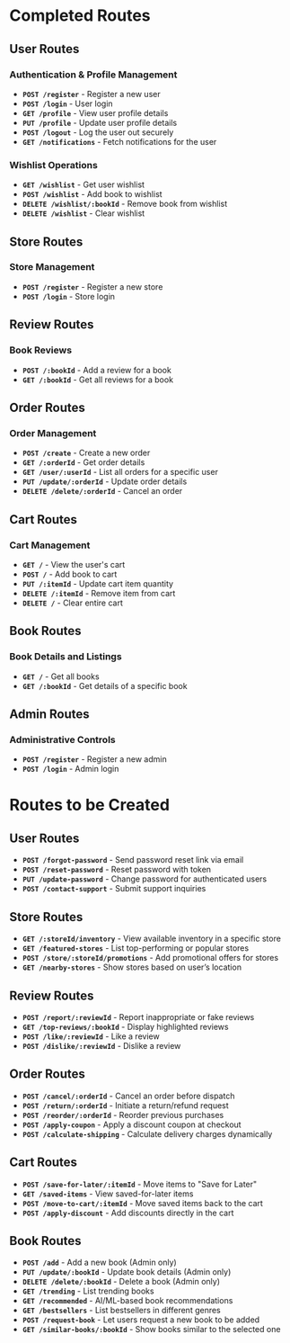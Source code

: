 # Completed Routes

## User Routes

### Authentication & Profile Management
- **`POST /register`** - Register a new user
- **`POST /login`** - User login
- **`GET /profile`** - View user profile details
- **`PUT /profile`** - Update user profile details
- **`POST /logout`** - Log the user out securely
- **`GET /notifications`** - Fetch notifications for the user

### Wishlist Operations
- **`GET /wishlist`** - Get user wishlist
- **`POST /wishlist`** - Add book to wishlist
- **`DELETE /wishlist/:bookId`** - Remove book from wishlist
- **`DELETE /wishlist`** - Clear wishlist

## Store Routes

### Store Management
- **`POST /register`** - Register a new store
- **`POST /login`** - Store login

## Review Routes

### Book Reviews
- **`POST /:bookId`** - Add a review for a book
- **`GET /:bookId`** - Get all reviews for a book

## Order Routes

### Order Management
- **`POST /create`** - Create a new order
- **`GET /:orderId`** - Get order details
- **`GET /user/:userId`** - List all orders for a specific user
- **`PUT /update/:orderId`** - Update order details
- **`DELETE /delete/:orderId`** - Cancel an order

## Cart Routes

### Cart Management
- **`GET /`** - View the user's cart
- **`POST /`** - Add book to cart
- **`PUT /:itemId`** - Update cart item quantity
- **`DELETE /:itemId`** - Remove item from cart
- **`DELETE /`** - Clear entire cart

## Book Routes

### Book Details and Listings
- **`GET /`** - Get all books
- **`GET /:bookId`** - Get details of a specific book

## Admin Routes

### Administrative Controls
- **`POST /register`** - Register a new admin
- **`POST /login`** - Admin login

# Routes to be Created

## User Routes
- **`POST /forgot-password`** - Send password reset link via email
- **`POST /reset-password`** - Reset password with token
- **`PUT /update-password`** - Change password for authenticated users
- **`POST /contact-support`** - Submit support inquiries

## Store Routes
- **`GET /:storeId/inventory`** - View available inventory in a specific store
- **`GET /featured-stores`** - List top-performing or popular stores
- **`POST /store/:storeId/promotions`** - Add promotional offers for stores
- **`GET /nearby-stores`** - Show stores based on user’s location

## Review Routes
- **`POST /report/:reviewId`** - Report inappropriate or fake reviews
- **`GET /top-reviews/:bookId`** - Display highlighted reviews
- **`POST /like/:reviewId`** - Like a review
- **`POST /dislike/:reviewId`** - Dislike a review

## Order Routes
- **`POST /cancel/:orderId`** - Cancel an order before dispatch
- **`POST /return/:orderId`** - Initiate a return/refund request
- **`POST /reorder/:orderId`** - Reorder previous purchases
- **`POST /apply-coupon`** - Apply a discount coupon at checkout
- **`POST /calculate-shipping`** - Calculate delivery charges dynamically

## Cart Routes
- **`POST /save-for-later/:itemId`** - Move items to "Save for Later"
- **`GET /saved-items`** - View saved-for-later items
- **`POST /move-to-cart/:itemId`** - Move saved items back to the cart
- **`POST /apply-discount`** - Add discounts directly in the cart

## Book Routes
- **`POST /add`** - Add a new book (Admin only)
- **`PUT /update/:bookId`** - Update book details (Admin only)
- **`DELETE /delete/:bookId`** - Delete a book (Admin only)
- **`GET /trending`** - List trending books
- **`GET /recommended`** - AI/ML-based book recommendations
- **`GET /bestsellers`** - List bestsellers in different genres
- **`POST /request-book`** - Let users request a new book to be added
- **`GET /similar-books/:bookId`** - Show books similar to the selected one

